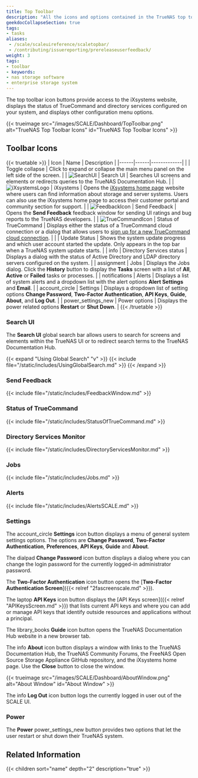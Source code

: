 ```yaml
---
title: Top Toolbar
description: "All the icons and options contained in the TrueNAS top toolbar."
geekdocCollapseSection: true
tags:
- tasks
aliases:
 - /scale/scaleuireference/scaletopbar/
 - /contributing/issuereporting/prereleaseuserfeedback/
weight: 3
tags:
- toolbar
- keywords:
- nas storage software
- enterprise storage system
---
```


The top toolbar icon buttons provide access to the iXsystems website, displays the status of TrueCommand and directory services configured on your system, and displays other configuration menu options.

{{< trueimage src="/images/SCALE/Dashboard/TopToolbar.png" alt="TrueNAS Top Toolbar Icons" id="TrueNAS Top Toolbar Icons" >}}

## Toolbar Icons

{{< truetable >}}
| Icon | Name | Description |
|------|------|-------------|
| <span class="iconify" data-icon="bytesize:menu"></span> | Toggle collapse | Click to expand or collapse the main menu panel on the left side of the screen. |
| ![SearchUI](/images/SCALE/Dashboard/GlobalSearchSelected.png "Search UI") | Search UI | Searches UI screens and elements or redirects queries to the TrueNAS Documentation Hub. |
| ![iXsystemsLogo](/images/SCALE/Dashboard/iXsystemsLogo.png "iXsystems Logo") | iXsystems | Opens the [iXsystems home page](https://www.ixsystems.com/) website where users can find information about storage and server systems. Users can also use the iXsystems home page to access their customer portal and community section for support. |
| ![FeedbackIcon](/images/SCALE/Dashboard/FeedbackIcon.png "Feedback Icon") | Send Feedback | Opens the **Send Feedback** feedback window for sending UI ratings and bug reports to the TrueNAS developers. |
| ![TrueCommandIcon](/images/SCALE/Dashboard/TrueCommandIcon.png "TrueCommand Icon") | Status of TrueCommand | Displays either the status of a TrueCommand cloud connection or a dialog that allows users to [sign up for a new TrueCommand cloud connection](https://portal.ixsystems.com/portal/signin/#login). |
| <span class="iconify" data-icon="ic:sharp-system-update-alt" style="font-size:150%;"></span> | Update Status | Shows the system update progress and which user account started the update. Only appears in the top bar when a TrueNAS system update starts. |
| <span class="material-icons">info</span> | Directory Services status | Displays a dialog with the status of Active Directory and LDAP directory servers configured on the system. |
| <span class="material-icons">assignment</span> | Jobs | Displays the Jobs dialog. Click the **History** button to display the **Tasks** screen with a list of **All**, **Active** or **Failed** tasks or processes. |
| <span class="material-icons">notifications</span> | Alerts | Displays a list of system alerts and a dropdown list with the alert options **Alert Settings** and **Email**. |
| <span class="material-icons">account_circle</span> | Settings | Displays a dropdown list of setting options **Change Password**, **Two-Factor Authentication**, **API Keys**, **Guide**, **About**, and **Log Out**. |
| <span class="material-icons">power_settings_new</span> | Power options | Displays the power related options **Restart** or **Shut Down**. |
{{< /truetable >}}

### Search UI

The **Search UI** global search bar allows users to search for screens and elements within the TrueNAS UI or to redirect search terms to the TrueNAS Documentation Hub.

{{< expand "Using Global Search" "v" >}}
{{< include file="/static/includes/UsingGlobalSearch.md" >}}
{{< /expand >}}

### Send Feedback

{{< include file="/static/includes/FeedbackWindow.md" >}}

### Status of TrueCommand

{{< include file="/static/includes/StatusOfTrueCommand.md" >}}

### Directory Services Monitor

{{< include file="/static/includes/DirectoryServicesMonitor.md" >}}

### Jobs

{{< include file="/static/includes/Jobs.md" >}}

### Alerts

{{< include file="/static/includes/AlertsSCALE.md" >}}

### Settings

The <span class="material-icons">account_circle</span> **Settings** icon button displays a menu of general system settings options.
The options are **Change Password**, **Two-Factor Authentication**, **Preferences**, **API Keys**, **Guide** and **About**.

The <span class="material-icons">dialpad</span> **Change Password** icon button displays a dialog where you can change the login password for the currently logged-in administrator password.

The <span class="iconify" data-icon="mdi:two-factor-authentication"></span> **Two-Factor Authentication** icon button opens the [**Two-Factor Authentication Screen**]({{< relref "2fascreenscale.md" >}}).

The <span class="material-icons">laptop</span> **API Keys** icon button displays the [API Keys screen]({{< relref "APIKeysScreen.md" >}}) that lists current API keys and where you can add or manage API keys that identify outside resources and applications without a principal.

The <span class="material-icons">library_books</span> **Guide** icon button opens the TrueNAS Documentation Hub website in a new browser tab.

The <span class="material-icons-outlined">info</span> **About** icon button displays a window with links to the TrueNAS Documentation Hub, the TrueNAS Community Forums, the FreeNAS Open Source Storage Appliance GitHub repository, and the iXsystems home page. Use the **Close** button to close the window.

{{< trueimage src="/images/SCALE/Dashboard/AboutWindow.png" alt="About Window" id="About Window" >}}

The <span class="iconify" data-icon="bx:exit">info</span> **Log Out** icon button logs the currently logged in user out of the SCALE UI.

### Power

The **Power** <span class="material-icons">power_settings_new</span> button provides two options that let the user restart or shut down their TrueNAS system.

<div class="noprint">

## Related Information

{{< children sort="name" depth="2" description="true" >}}

</div>
